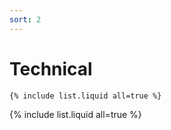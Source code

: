 ```yaml
---
sort: 2
---
```


# Technical

```
{% include list.liquid all=true %}
```

{% include list.liquid all=true %}